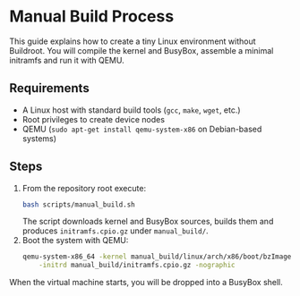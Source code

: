 # Manual Build Process

This guide explains how to create a tiny Linux environment without Buildroot.
You will compile the kernel and BusyBox, assemble a minimal initramfs and run it
with QEMU.

## Requirements
- A Linux host with standard build tools (`gcc`, `make`, `wget`, etc.)
- Root privileges to create device nodes
- QEMU (`sudo apt-get install qemu-system-x86` on Debian-based systems)

## Steps
1. From the repository root execute:
   ```bash
   bash scripts/manual_build.sh
   ```
   The script downloads kernel and BusyBox sources, builds them and produces `initramfs.cpio.gz` under `manual_build/`.
2. Boot the system with QEMU:
   ```bash
   qemu-system-x86_64 -kernel manual_build/linux/arch/x86/boot/bzImage \
       -initrd manual_build/initramfs.cpio.gz -nographic
   ```

When the virtual machine starts, you will be dropped into a BusyBox shell.
